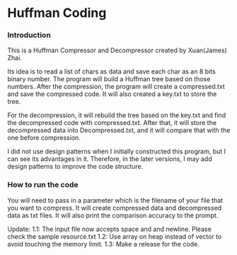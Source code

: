 # Huffman Coding

### Introduction
This is a Huffman Compressor and Decompressor created by Xuan(James) Zhai. 

Its idea is to read a list of chars as data and save each char as an 8 bits binary number. The program will build a Huffman tree based on those numbers. After the compression, the program will create a compressed.txt and save the compressed code. It will also created a key.txt to store the tree.

For the decompression, it will rebuild the tree based on the key.txt and find the decompressed code with compressed.txt. After that, it will store the decompressed data into Decompressed.txt, and it will compare that with the one before compression.

I did not use design patterns when I initially constructed this program, but I can see its advantages in it. Therefore, in the later versions, I may add design patterns to improve the code structure.


### How to run the code
You will need to pass in a parameter which is the filename of your file that you want to compress.
It will create compressed data and decompressed data as txt files.
It will also print the comparison accuracy to the prompt.


Update:
    1.1: The input file now accepts space and and newline. Please check the sample resource.txt
    1.2: Use array on heap instead of vector to avoid touching the memory limit.
    1.3: Make a release for the code.